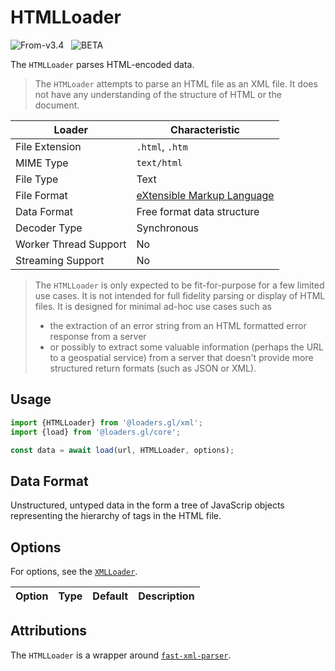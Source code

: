 # HTMLLoader

<p class="badges">
  <img src="https://img.shields.io/badge/From-v3.4-blue.svg?style=flat-square" alt="From-v3.4" />
  &nbsp;
	<img src="https://img.shields.io/badge/-BETA-teal.svg" alt="BETA" />
</p>

The `HTMLLoader` parses HTML-encoded data.

> The `HTMLoader` attempts to parse an HTML file as an XML file. It does not have any understanding of the structure of HTML or the document.

| Loader                | Characteristic                                           |
| --------------------- | -------------------------------------------------------- |
| File Extension        | `.html`, `.htm`                                          |
| MIME Type             | `text/html`                                              |
| File Type             | Text                                                     |
| File Format           | [eXtensible Markup Language](https://www.w3.org/TR/xml/) |
| Data Format           | Free format data structure                               |
| Decoder Type          | Synchronous                                              |
| Worker Thread Support | No                                                       |
| Streaming Support     | No                                                       |

> The `HTMLLoader` is only expected to be fit-for-purpose for a few limited use cases. 
> It is not intended for full fidelity parsing or display of HTML files. It is designed for minimal ad-hoc use cases such as 
> - the extraction of an error string from an HTML formatted error response from a server
> - or possibly to extract some valuable information (perhaps the URL to a geospatial service) from a server that doesn't provide more structured return formats (such as JSON or XML).

## Usage

```typescript
import {HTMLLoader} from '@loaders.gl/xml';
import {load} from '@loaders.gl/core';

const data = await load(url, HTMLLoader, options);
```

## Data Format

Unstructured, untyped data in the form a tree of JavaScrip objects representing the hierarchy of tags in the HTML file.

## Options

For options, see the [`XMLLoader`](./xml-loader).

| Option | Type | Default | Description |
| ------ | ---- | ------- | ----------- |

## Attributions

The `HTMLLoader` is a wrapper around [`fast-xml-parser`](https://github.com/NaturalIntelligence/fast-xml-parser).
